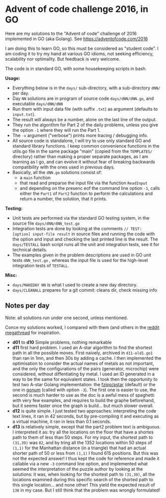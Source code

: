 # Advent of code challenge 2016, in GO

Here are my solutions to the "Advent of code" challenge of 2016 implemented in GO (aka Golang).
See https://adventofcode.com/2016

I am doing this to learn GO, so this must be considered as "student code". I am coding it to try my hand at various GO idioms, not seeking efficiency, scalability nor optimality. But feedback is very welcome.

The code is in standard GO, with some housekeeping scripts in bash.

**Usage:**

- Everything below is in the `days/` sub-directory, with a sub-directory `dNN/` per day.
- Day `NN` solutions are in program of source code `days/dNN/dNN.go`, and executable `days/dNN/dNN`
- Run them with input data file (with suffix `.txt`) as argument (defaults to `input.txt`).
- The result will always be a number, alone on the last line of the output.
- They run the algorithm for Part 2 of the daily problems, unless you give the option `-1` where they will run the Part 1.
- The `-v` argument ("verbose") prints more tracing / debugging info.
- All source code is standalone, I will try to use only standard GO and standard library functions. I keep common convenience functions in the utils.go file in the same package "main" (copied from the `TEMPLATES/` directory) rather than making a proper separate packages, as I am learning as I go, and can evolve it without fear of breaking backwards compatibility with the ones used in previous days.
- Basically, all the `dNN.go` solutions consist of:
  - a `main` function
  - that read and preparse the input file via the function `ReadInput`
  - and depending on the presenc eof the command line option `-1`, calls either the `Part1` of `Part2` function to perform the calculations and return a number, the solution, that it prints.

**Testing:**

- Unit tests are performed via the standard GO testing system, in the source file `days/dNN/dNN_test.go`
- Integration tests are done by looking at the comments `// TEST: [option] input-file result` in source files and running the code with the option and input and checking the last printed line is the result. The `days/TESTALL` bash script runs all the unit and integration tests, see it for technical details.
- The examples given in the problem descriptions are used in GO unit tests `dNN_test.go` , whereas the input file is used for the high-level integration tests of `TESTALL`.

**Misc:**

- `days/MAKEDAY NN` is what I used to create a new day directory.
- `days/CLEANALL` prepares for a git commit: cleans dir, check missing info

## Notes per day

Note: all solutions run under one second, unless mentioned.

Conce my solutions worked, I compared with them (and others in the [reddit megathread](https://www.reddit.com/r/adventofcode/wiki/solution_megathreads#wiki_december_2016) for inspiration.

- **d01** to **d10** Simple problems, nothing remarkable
- **d11** first hard problem. I used an A-star algorithm to find the shortest path in all the possible moves. First naively, archived in `d11-old1.go1` than ran in 1mn, and then 30s by adding a cache. I then implemented the optimisation to consider the actual names of metals as not important, and the only the configurations of the pairs (generator, microchip) were considered, without diffentiating by metal. I used an ID generated in a way to be the same for equivalent states. I took then the opportunity to test two A-star Golang implementation: the [fzipp/astar](https://pkg.go.dev/github.com/fzipp/astar) (default) or the one in [gonum](https://pkg.go.dev/gonum.org/v1/gonum/graph/path#AStar) (called with option `-3`). The first one is easier to use, the second is much harder to use as the doc is a awful mess of spaghetti with very few examples, and requires to build the graphe beforehand, but it seems faster once the graph is build... but much slower overall.
- **d12** is quite simple. I just tested two approaches: interpreting the code text lines, it ran in 42 seconds, but by pre-compiling it and executing as a virtual machine, it ran in less than 0.1 seconds.
- **d13** is relatively simple, except that the part2 problem text is ambiguous. I interpreted it as: try all the locations on the floor that have a shortes path to them of less than 50 steps. For my input, the shortest path to `(31,39)` was `82`, and by tring all the 1352 locations within 50 steps of `(1,1)` for the Manhattan distance (in a triangle) that had an actual shorter path of 50 or less from `(1,1)` I found 615 positions. But this was not the expected answer! I thus kept the code for reference and made it callable via a new `-3` command line option, and implemented what seemed the interpretation of the puzzle author by looking at the solutions: it was, when looking for the shortest path to `(31,39)`, all the locations examined during this specific search of the shorted path to this single location... and none other! This yield the expected result of `138` in my case. But I still think that the problem was wrongly formulated!
